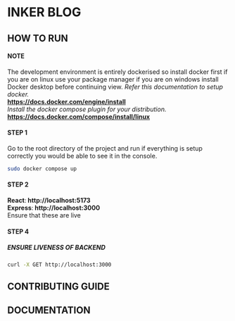 # INKER BLOG

## HOW TO RUN
#### NOTE
The development environment is entirely dockerised so install docker first if you are on linux use your package manager if you are on windows install Docker desktop before continuing view.<i> Refer this documentation to setup docker.</i>
<br>
<b>https://docs.docker.com/engine/install</b>
<br>
<i>Install the docker compose plugin for your distribution.</i>
<br>
<a><b>https://docs.docker.com/compose/install/linux</b></a>
<br>


#### STEP 1
Go to the root directory of the project and run if everything is setup correctly you would be able to see it in the console.
```bash
sudo docker compose up
```
#### STEP 2
<b>React</b>:<b> http://localhost:5173</b>
<br/>
<b>Express</b>:<b> http://localhost:3000</b>
<br>
Ensure that these are live

#### STEP 4
##### ENSURE LIVENESS OF BACKEND
```bash
curl -X GET http://localhost:3000
```

## CONTRIBUTING GUIDE

## DOCUMENTATION